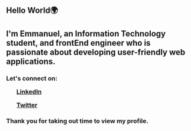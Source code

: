 <h2> Hello World🌍
<h2> I'm Emmanuel, an Information Technology student, and frontEnd engineer who is passionate about developing user-friendly web applications.</h2>
<h3>
Let's connect on:

<ol><a href="https://www.linkedin.com/in/agboola-emmanuel-ab0196224/?lipi=urn%3Ali%3Apage%3Ad_flagship3_profile_view_base%3B5Boi%2Fcy%2BQNiRMheQxk%2BBiQ%3D%3D">LinkedIn</a></ol>
<ol><a href="https://twitter.com/Tom_Agboola">Twitter</a></ol>
</h3>
  
  <h3>
    Thank you for taking out time to view my profile.
  </h3>


